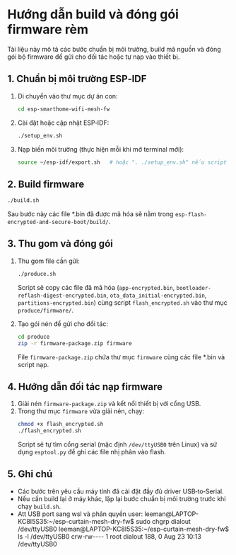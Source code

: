 # Hướng dẫn build và đóng gói firmware rèm

Tài liệu này mô tả các bước chuẩn bị môi trường, build mã nguồn và đóng gói bộ firmware để gửi cho đối tác hoặc tự nạp vào thiết bị.

## 1. Chuẩn bị môi trường ESP‑IDF

1. Di chuyển vào thư mục dự án con:
   ```bash
   cd esp-smarthome-wifi-mesh-fw
   ```
2. Cài đặt hoặc cập nhật ESP‑IDF:
   ```bash
   ./setup_env.sh
   ```
3. Nạp biến môi trường (thực hiện mỗi khi mở terminal mới):
   ```bash
   source ~/esp-idf/export.sh   # hoặc ". ./setup_env.sh" nếu script đã thiết lập IDF_PATH
   ```

## 2. Build firmware

```bash
./build.sh
```
Sau bước này các file *.bin đã được mã hóa sẽ nằm trong `esp-flash-encrypted-and-secure-boot/build/`.

## 3. Thu gom và đóng gói

1. Thu gom file cần gửi:
   ```bash
   ./produce.sh
   ```
   Script sẽ copy các file đã mã hóa (`app-encrypted.bin`, `bootloader-reflash-digest-encrypted.bin`, `ota_data_initial-encrypted.bin`, `partitions-encrypted.bin`) cùng script `flash_encrypted.sh` vào thư mục `produce/firmware/`.

2. Tạo gói nén để gửi cho đối tác:
   ```bash
   cd produce
   zip -r firmware-package.zip firmware
   ```
   File `firmware-package.zip` chứa thư mục `firmware` cùng các file *.bin và script nạp.

## 4. Hướng dẫn đối tác nạp firmware

1. Giải nén `firmware-package.zip` và kết nối thiết bị với cổng USB.
2. Trong thư mục `firmware` vừa giải nén, chạy:
   ```bash
   chmod +x flash_encrypted.sh
   ./flash_encrypted.sh
   ```
   Script sẽ tự tìm cổng serial (mặc định `/dev/ttyUSB0` trên Linux) và sử dụng `esptool.py` để ghi các file nhị phân vào flash.

## 5. Ghi chú

- Các bước trên yêu cầu máy tính đã cài đặt đầy đủ driver USB‑to‑Serial.
- Nếu cần build lại ở máy khác, lặp lại bước chuẩn bị môi trường trước khi chạy `build.sh`.
- Att USB port sang wsl và phân quyền user:
leeman@LAPTOP-KC8I5S35:~/esp-curtain-mesh-dry-fw$ sudo chgrp dialout /dev/ttyUSB0
leeman@LAPTOP-KC8I5S35:~/esp-curtain-mesh-dry-fw$ ls -l /dev/ttyUSB0
crw-rw---- 1 root dialout 188, 0 Aug 23 10:13 /dev/ttyUSB0
